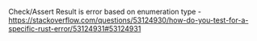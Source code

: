 Check/Assert Result is error based on enumeration type - https://stackoverflow.com/questions/53124930/how-do-you-test-for-a-specific-rust-error/53124931#53124931
